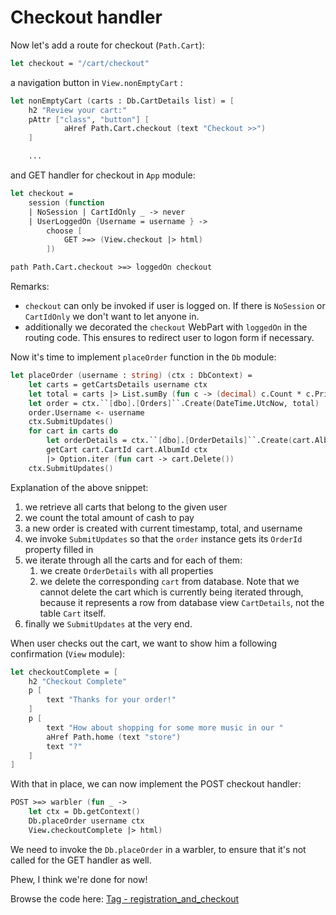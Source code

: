 # Checkout handler

Now let's add a route for checkout (`Path.Cart`):

```fsharp
let checkout = "/cart/checkout"
```

a navigation button in `View.nonEmptyCart` :

```fsharp
let nonEmptyCart (carts : Db.CartDetails list) = [
    h2 "Review your cart:"
    pAttr ["class", "button"] [
            aHref Path.Cart.checkout (text "Checkout >>")
    ]

    ...
```

and GET handler for checkout in `App` module:

```fsharp
let checkout =
    session (function
    | NoSession | CartIdOnly _ -> never
    | UserLoggedOn {Username = username } ->
        choose [
            GET >=> (View.checkout |> html)
        ])
```

```fsharp
path Path.Cart.checkout >=> loggedOn checkout
```

Remarks:

- `checkout` can only be invoked if user is logged on. If there is `NoSession` or `CartIdOnly` we don't want to let anyone in.
- additionally we decorated the `checkout` WebPart with `loggedOn` in the routing code. This ensures to redirect user to logon form if necessary.

Now it's time to implement `placeOrder` function in the `Db` module:

```fsharp
let placeOrder (username : string) (ctx : DbContext) =
    let carts = getCartsDetails username ctx
    let total = carts |> List.sumBy (fun c -> (decimal) c.Count * c.Price)
    let order = ctx.``[dbo].[Orders]``.Create(DateTime.UtcNow, total)
    order.Username <- username
    ctx.SubmitUpdates()
    for cart in carts do
        let orderDetails = ctx.``[dbo].[OrderDetails]``.Create(cart.AlbumId, order.OrderId, cart.Count, cart.Price)
        getCart cart.CartId cart.AlbumId ctx
        |> Option.iter (fun cart -> cart.Delete())
    ctx.SubmitUpdates()
```

Explanation of the above snippet:

1. we retrieve all carts that belong to the given user
2. we count the total amount of cash to pay
3. a new order is created with current timestamp, total, and username
4. we invoke `SubmitUpdates` so that the `order` instance gets its `OrderId` property filled in
5. we iterate through all the carts and for each of them:
    1. we create `OrderDetails` with all properties
    2. we delete the corresponding `cart` from database. Note that we cannot delete the cart which is currently being iterated through, because it represents a row from database view `CartDetails`, not the table `Cart` itself.
6. finally we `SubmitUpdates` at the very end.

When user checks out the cart, we want to show him a following confirmation (`View` module):

```fsharp
let checkoutComplete = [
    h2 "Checkout Complete"
    p [
        text "Thanks for your order!"
    ]
    p [
        text "How about shopping for some more music in our "
        aHref Path.home (text "store")
        text "?"
    ]
]
```

With that in place, we can now implement the POST checkout handler:

```fsharp
POST >=> warbler (fun _ ->
    let ctx = Db.getContext()
    Db.placeOrder username ctx
    View.checkoutComplete |> html)
```

We need to invoke the `Db.placeOrder` in a warbler, to ensure that it's not called for the GET handler as well.

Phew, I think we're done for now!

Browse the code here: [Tag - registration_and_checkout](https://github.com/theimowski/SuaveMusicStore/tree/registration_and_checkout)
